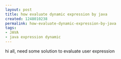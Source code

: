 ```yaml
---
layout: post
title: how evaluate dynamic expression by java
created: 1248010238
permalink: how-evaluate-dynamic-expression-by-java
tags:
- JAVA
- java expression dynamic
---
```

hi all,
need some solution to evaluate user expression 
